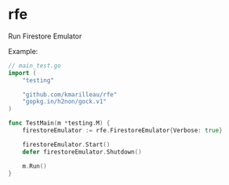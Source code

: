 # rfe

Run Firestore Emulator

Example:
```go
// main_test.go
import (
    "testing"

    "github.com/kmarilleau/rfe"
    "gopkg.in/h2non/gock.v1"
)

func TestMain(m *testing.M) {
    firestoreEmulator := rfe.FirestoreEmulator{Verbose: true}

    firestoreEmulator.Start()
    defer firestoreEmulator.Shutdown()

    m.Run()
}
```
